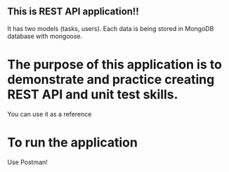 ## This is REST API application!!
It has two models (tasks, users). Each data is being stored in MongoDB database with mongoose.

# The purpose of this application is to demonstrate and practice creating REST API and unit test skills.
You can use it as a reference

# To run the application
Use Postman!
